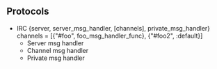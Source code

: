 ## Protocols

- IRC {server, server_msg_handler, [channels], private_msg_handler}
    channels = [{"#foo", foo_msg_handler_func}, {"#foo2", :default}]
    - Server msg handler
    - Channel msg handler
    - Private msg handler

